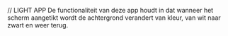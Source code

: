// LIGHT APP
De functionaliteit van deze app houdt in dat wanneer het scherm aangetikt wordt de achtergrond verandert van kleur, van wit naar zwart en weer terug. 
